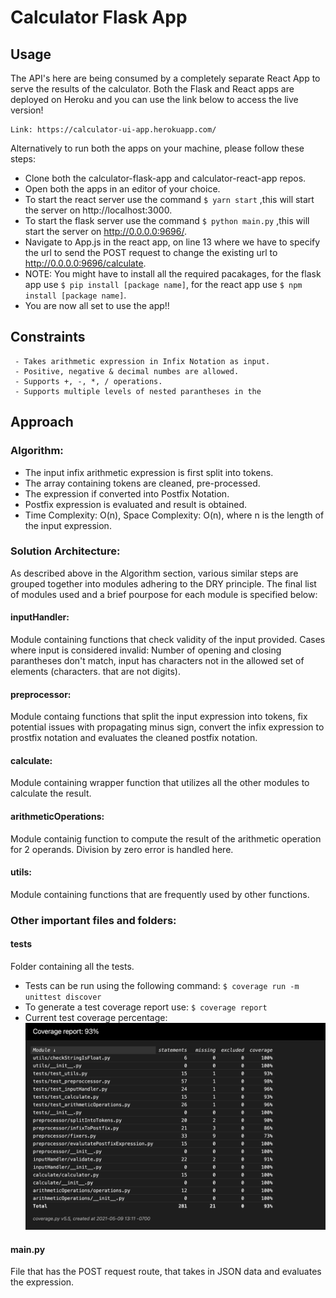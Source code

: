 # Calculator Flask App

## Usage
The API's here are being consumed by a completely separate React App to serve the results of the calculator. Both the Flask and React apps are deployed on Heroku and you can use the link below to access the live version!

    Link: https://calculator-ui-app.herokuapp.com/
    
Alternatively to run both the apps on your machine, please follow these steps:
- Clone both the calculator-flask-app and calculator-react-app repos.
- Open both the apps in an editor of your choice.
-  To start the react server use the command ```` $ yarn start ```` ,this will start the server on http://localhost:3000.
-  To start the flask server use the command ```` $ python main.py ```` ,this will start the server on http://0.0.0.0:9696/.
-  Navigate to App.js in the react app, on line 13 where we have to specify the url to send the POST request to change the existing url to http://0.0.0.0:9696/calculate.
-  NOTE: You might have to install all the required pacakages, for the flask app use ```` $ pip install [package name] ````,  for the react app use                   ```` $ npm install [package name] ````.
-  You are now all set to use the app!!
    
## Constraints

     - Takes arithmetic expression in Infix Notation as input.
     - Positive, negative & decimal numbes are allowed.
     - Supports +, -, *, / operations.
     - Supports multiple levels of nested parantheses in the 

## Approach

  ### Algorithm:
  - The input infix arithmetic expression is first split into tokens.
  - The array containing tokens are cleaned, pre-processed.
  - The expression if converted into Postfix Notation.
  - Postfix expression is evaluated and result is obtained. 
  - Time Complexity: O(n), Space Complexity:  O(n), where n is the length of the input expression.

  
  ### Solution Architecture:
  As described above in the Algorithm section, various similar steps are grouped together into modules adhering to the DRY principle. The final list of modules used and a brief pourpose for each module is specified below:
  
  #### inputHandler:
  Module containing functions that check validity of the input provided. Cases where input is considered invalid:  Number of opening and closing parantheses don't match, input has characters not in the allowed set of elements (characters. that are not digits).
                   
  #### preprocessor:
  Module containg functions that split the input expression into tokens, fix potential issues with propagating minus sign, convert the infix expression to prostfix notation and evaluates the cleaned postfix notation.
  
  #### calculate:
  Module containing wrapper function that utilizes all the other modules to calculate the result.
  
  #### arithmeticOperations:
  Module containig function to compute the result of the arithmetic operation for 2 operands. Division by zero error is handled here.
  
  #### utils:
  Module containing functions that are frequently used by other functions.


  ### Other important files and folders:
  
  #### tests
  Folder containing all the tests. 
  - Tests can be run using the following command:  ```` $ coverage run -m unittest discover ````
  - To generate a test coverage report use: ```` $ coverage report ````
  - Current test coverage percentage:
  ![](images/testcoverage.png)
  
  
  #### main.py
  File that has the POST request route, that takes in JSON data and evaluates the expression.
  
  



  

